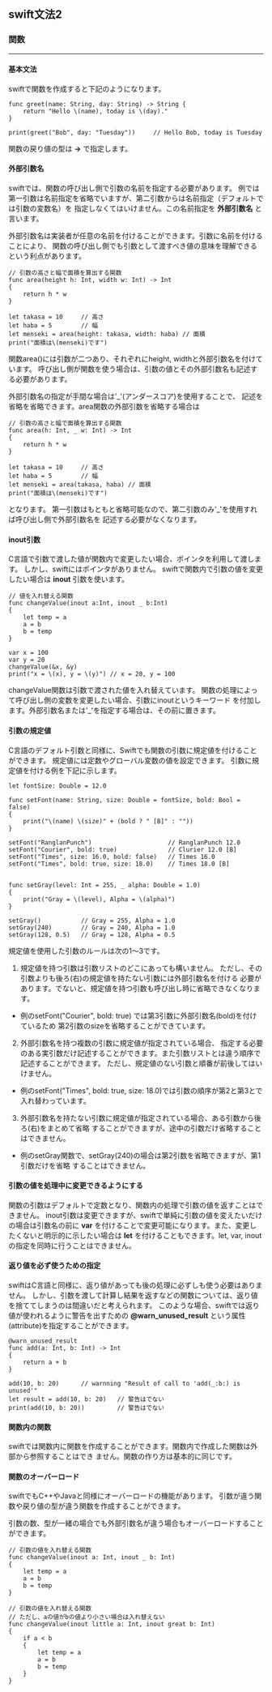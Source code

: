 ## swift文法2

### 関数
---

#### 基本文法
swiftで関数を作成すると下記のようになります。
~~~
func greet(name: String, day: String) -> String {
    return "Hello \(name), today is \(day)."
}

print(greet("Bob", day: "Tuesday"))     // Hello Bob, today is Tuesday
~~~
関数の戻り値の型は **->** で指定します。

#### 外部引数名
swiftでは、関数の呼び出し側で引数の名前を指定する必要があります。
例では第一引数は名前指定を省略でいますが、第二引数からは名前指定（デフォルトでは引数の変数名）を
指定しなくてはいけません。この名前指定を **外部引数名** と言います。

外部引数名は実装者が任意の名前を付けることができます。引数に名前を付けることにより、
関数の呼び出し側でも引数として渡すべき値の意味を理解できるという利点があります。
~~~
// 引数の高さと幅で面積を算出する関数
func area(height h: Int, width w: Int) -> Int
{
    return h * w
}

let takasa = 10     // 高さ
let haba = 5        // 幅
let menseki = area(height: takasa, width: haba) // 面積
print("面積は\(menseki)です")
~~~
関数area()には引数が二つあり、それぞれにheight, widthと外部引数名を付けています。
呼び出し側が関数を使う場合は、引数の値とその外部引数名も記述する必要があります。

外部引数名の指定が手間な場合は'_'(アンダースコア)を使用することで、
記述を省略を省略できます。area関数の外部引数を省略する場合は
~~~
// 引数の高さと幅で面積を算出する関数
func area(h: Int, _ w: Int) -> Int
{
    return h * w
}

let takasa = 10     // 高さ
let haba = 5        // 幅
let menseki = area(takasa, haba) // 面積
print("面積は\(menseki)です")
~~~
となります。
第一引数はもともと省略可能なので、第二引数のみ'_'を使用すれば呼び出し側で外部引数名を
記述する必要がなくなります。

#### inout引数
C言語で引数で渡した値が関数内で変更したい場合、ポインタを利用して渡します。
しかし、swiftにはポインタがありません。
swiftで関数内で引数の値を変更したい場合は **inout** 引数を使います。
~~~
// 値を入れ替える関数
func changeValue(inout a:Int, inout _ b:Int)
{
    let temp = a
    a = b
    b = temp
}

var x = 100
var y = 20
changeValue(&x, &y)
print("x = \(x), y = \(y)") // x = 20, y = 100
~~~
changeValue関数は引数で渡された値を入れ替えています。
関数の処理によって呼び出し側の変数を変更したい場合、引数にinoutというキーワード
を付加します。外部引数名または'_'を指定する場合は、その前に置きます。

#### 引数の規定値
C言語のデフォルト引数と同様に、Swiftでも関数の引数に規定値を付けることができます。
規定値には定数やグローバル変数の値を設定できます。
引数に規定値を付ける例を下記に示します。
~~~
let fontSize: Double = 12.0

func setFont(name: String, size: Double = fontSize, bold: Bool = false)
{
    print("\(name) \(size)" + (bold ? " [B]" : ""))
}

setFont("RanglanPunch")                     // RanglanPunch 12.0
setFont("Courier", bold: true)              // Clurier 12.0 [B]
setFont("Times", size: 16.0, bold: false)   // Times 16.0
setFont("Times", bold: true, size: 18.0)    // Times 18.0 [B]


func setGray(level: Int = 255, _ alpha: Double = 1.0)
{
    print("Gray = \(level), Alpha = \(alpha)")
}

setGray()           // Gray = 255, Alpha = 1.0
setGray(240)        // Gray = 240, Alpha = 1.0
setGray(128, 0.5)   // Gray = 128, Alpha = 0.5
~~~
規定値を使用した引数のルールは次の1〜3です。
1. 規定値を持つ引数は引数リストのどこにあっても構いません。
ただし、その引数よりも後ろ(右)の規定値を持たない引数には外部引数名を付ける
必要があります。でないと、規定値を持つ引数も呼び出し時に省略できなくなります。
 * 例のsetFont("Courier", bold: true) では第3引数に外部引数名(bold)を付けているため
第2引数のsizeを省略することができています。
2. 外部引数名を持つ複数の引数に規定値が指定されている場合、
指定する必要のある実引数だけ記述することができます。また引数リストとは違う順序で記述することができます。
ただし、規定値のない引数と順番が前後してはいけません。
 * 例のsetFont("Times", bold: true, size: 18.0)では引数の順序が第2と第3とで入れ替わっています。
3. 外部引数名を持たない引数に規定値が指定されている場合、ある引数から後ろ(右)をまとめて省略
することができますが、途中の引数だけ省略することはできません。
 * 例のsetGray関数で、setGray(240)の場合は第2引数を省略できますが、第1引数だけを省略
することはできません。

#### 引数の値を処理中に変更できるようにする
関数の引数はデフォルトで定数となり、関数内の処理で引数の値を返すことはできません。
inout引数は変更できますが、swiftで単純に引数の値を変えたいだけの場合は引数名の前に
**var** を付けることで変更可能になります。また、変更したくないと明示的に示したい場合は
**let** を付けることもできます。let, var, inoutの指定を同時に行うことはできません。

#### 返り値を必ず使うための指定
swiftはC言語と同様に、返り値があっても後の処理に必ずしも使う必要はありません。
しかし、引数を渡して計算し結果を返すなどの関数については、返り値を捨ててしまうのは間違いだと考えられます。
このような場合、swiftでは返り値が使われるように警告を出すための **@warn_unused_result**
という属性(attribute)を指定することができます。
~~~
@warn_unused_result
func add(a: Int, b: Int) -> Int
{
    return a + b
}

add(10, b: 20)		// warnning "Result of call to 'add(_:b:) is unused'"
let result = add(10, b: 20)   // 警告はでない
print(add(10, b: 20))         // 警告はでない
~~~

#### 関数内の関数
swiftでは関数内に関数を作成することができます。関数内で作成した関数は外部から参照することはでき
ません。関数の作り方は基本的に同じです。

#### 関数のオーバーロード
swiftでもC++やJavaと同様にオーバーロードの機能があります。
引数が違う関数や戻り値の型が違う関数を作成することができます。

引数の数、型が一緒の場合でも外部引数名が違う場合もオーバーロードすることができます。
~~~
// 引数の値を入れ替える関数
func changeValue(inout a: Int, inout _ b: Int)
{
	let temp = a
	a = b
	b = temp
}

// 引数の値を入れ替える関数
// ただし、aの値がbの値より小さい場合は入れ替えない
func changeValue(inout little a: Int, inout great b: Int)
{
	if a < b
	{
		let temp = a
		a = b
		b = temp
	}
}
~~~

